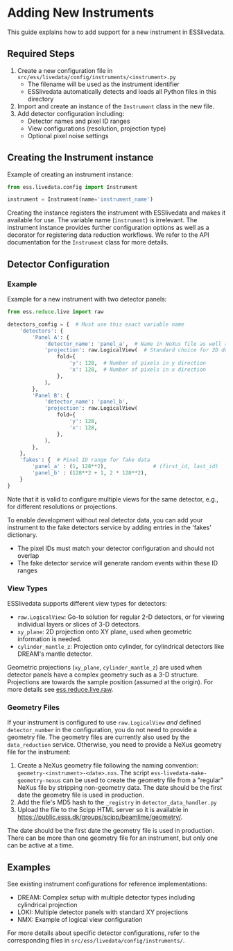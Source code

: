 # Adding New Instruments

This guide explains how to add support for a new instrument in ESSlivedata.

## Required Steps

1. Create a new configuration file in `src/ess/livedata/config/instruments/<instrument>.py`
   - The filename will be used as the instrument identifier
   - ESSlivedata automatically detects and loads all Python files in this directory
2. Import and create an instance of the `Instrument` class in the new file.
3. Add detector configuration including:
   - Detector names and pixel ID ranges
   - View configurations (resolution, projection type)
   - Optional pixel noise settings

## Creating the Instrument instance

Example of creating an instrument instance:

```python
from ess.livedata.config import Instrument

instrument = Instrument(name='instrument_name')
```

Creating the instance registers the instrument with ESSlivedata and makes it available for use.
The variable name (`instrument`) is irrelevant.
The instrument instance provides further configuration options as well as a decorator for registering data reduction workflows.
We refer to the API documentation for the `Instrument` class for more details.

## Detector Configuration

### Example

Example for a new instrument with two detector panels:

```python
from ess.reduce.live import raw

detectors_config = {  # Must use this exact variable name
    'detectors': {
        'Panel A': {
            'detector_name': 'panel_a',  # Name in NeXus file as well as source_name in Kafka
            'projection': raw.LogicalView(  # Standard choice for 2D detectors
                fold={
                    'y': 128,  # Number of pixels in y direction
                    'x': 128,  # Number of pixels in x direction
                },
            ),
        },
        'Panel B': {
            'detector_name': 'panel_b',
            'projection': raw.LogicalView(
                fold={
                    'y': 128,
                    'x': 128,
                },
            ),
        },
    },
    'fakes': {  # Pixel ID range for fake data
        'panel_a' : (1, 128**2),               # (first_id, last_id)
        'panel_b' : (128**2 + 1, 2 * 128**2),
    }
}
```

Note that it is valid to configure multiple views for the same detector, e.g., for different resolutions or projections.


To enable development without real detector data, you can add your instrument to the fake detectors service by adding entries in the 'fakes' dictionary.

- The pixel IDs must match your detector configuration and should not overlap
- The fake detector service will generate random events within these ID ranges

### View Types

ESSlivedata supports different view types for detectors:

- `raw.LogicalView`: Go-to solution for regular 2-D detectors, or for viewing individual layers or slices of 3-D detectors.
- `xy_plane`: 2D projection onto XY plane, used when geometric information is needed.
- `cylinder_mantle_z`: Projection onto cylinder, for cylindrical detectors like DREAM's mantle detector.

Geometric projections (`xy_plane`, `cylinder_mantle_z`) are used when detector panels have a complex geometry such as a 3-D structure.
Projections are towards the sample position (assumed at the origin).
For more details see [ess.reduce.live.raw](https://scipp.github.io/essreduce/generated/modules/ess.reduce.live.raw.html).

### Geometry Files

If your instrument is configured to use `raw.LogicalView` *and* defined `detector_number` in the configuration, you do not need to provide a geometry file.
The geometry files are currently also used by the `data_reduction` service.
Otherwise, you need to provide a NeXus geometry file for the instrument:

1. Create a NeXus geometry file following the naming convention: `geometry-<instrument>-<date>.nxs`.
   The script `ess-livedata-make-geometry-nexus` can be used to create the geometry file from a "regular" NeXus file by stripping non-geometry data.
   The date should be the first date the geometry file is used in production.
2. Add the file's MD5 hash to the `_registry` in `detector_data_handler.py`
3. Upload the file to the Scipp HTML server so it is available in https://public.esss.dk/groups/scipp/beamlime/geometry/.

The date should be the first date the geometry file is used in production.
There can be more than one geometry file for an instrument, but only one can be active at a time.

## Examples

See existing instrument configurations for reference implementations:

- DREAM: Complex setup with multiple detector types including cylindrical projection
- LOKI: Multiple detector panels with standard XY projections
- NMX: Example of logical view configuration

For more details about specific detector configurations, refer to the corresponding files in `src/ess/livedata/config/instruments/`.
